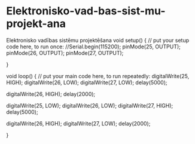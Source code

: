 # Elektronisko-vad-bas-sist-mu-projekt-ana
Elektronisko vadības sistēmu projektēšana
void setup() {
  // put your setup code here, to run once:
//Serial.begin(115200);
pinMode(25, OUTPUT);
pinMode(26, OUTPUT);
pinMode(27, OUTPUT);

}

void loop() {
  // put your main code here, to run repeatedly:
digitalWrite(25, HIGH);
digitalWrite(26, LOW);
digitalWrite(27, LOW);
delay(5000);

digitalWrite(26, HIGH);
delay(2000);

digitalWrite(25, LOW);
digitalWrite(26, LOW);
digitalWrite(27, HIGH);
delay(5000);

digitalWrite(26, HIGH);
digitalWrite(27, LOW);
delay(2000);

}
